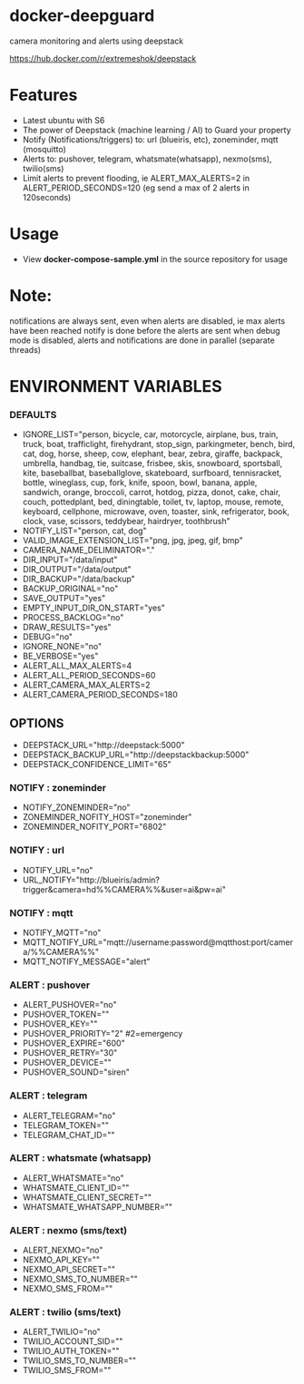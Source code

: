 # docker-deepguard
camera monitoring and alerts using deepstack

https://hub.docker.com/r/extremeshok/deepstack

# Features
* Latest ubuntu with S6
* The power of Deepstack (machine learning / AI) to Guard your property
* Notify (Notifications/triggers) to: url (blueiris, etc), zoneminder, mqtt (mosquitto)
* Alerts to: pushover, telegram, whatsmate(whatsapp), nexmo(sms), twilio(sms)
* Limit alerts to prevent flooding, ie ALERT_MAX_ALERTS=2 in ALERT_PERIOD_SECONDS=120 (eg send a max of 2 alerts in 120seconds)

# Usage
* View **docker-compose-sample.yml** in the source repository for usage

# Note:
notifications are always sent, even when alerts are disabled, ie max alerts have been reached
notify is done before the alerts are sent
when debug mode is disabled, alerts and notifications are done in parallel (separate threads)

# ENVIRONMENT VARIABLES
### DEFAULTS
* IGNORE_LIST="person, bicycle, car, motorcycle, airplane, bus, train, truck, boat, trafficlight, firehydrant, stop_sign, parkingmeter, bench, bird, cat, dog, horse, sheep, cow, elephant, bear, zebra, giraffe, backpack, umbrella, handbag, tie, suitcase, frisbee, skis, snowboard, sportsball, kite, baseballbat, baseballglove, skateboard, surfboard, tennisracket, bottle, wineglass, cup, fork, knife, spoon, bowl, banana, apple, sandwich, orange, broccoli, carrot, hotdog, pizza, donot, cake, chair, couch, pottedplant, bed, diningtable, toilet, tv, laptop, mouse, remote, keyboard, cellphone, microwave, oven, toaster, sink, refrigerator, book, clock, vase, scissors, teddybear, hairdryer, toothbrush"
* NOTIFY_LIST="person, cat, dog"
* VALID_IMAGE_EXTENSION_LIST="png, jpg, jpeg, gif, bmp"
* CAMERA_NAME_DELIMINATOR="."
* DIR_INPUT="/data/input"
* DIR_OUTPUT="/data/output"
* DIR_BACKUP="/data/backup"
* BACKUP_ORIGINAL="no"
* SAVE_OUTPUT="yes"
* EMPTY_INPUT_DIR_ON_START="yes"
* PROCESS_BACKLOG="no"
* DRAW_RESULTS="yes"
* DEBUG="no"
* IGNORE_NONE="no"
* BE_VERBOSE="yes"
* ALERT_ALL_MAX_ALERTS=4
* ALERT_ALL_PERIOD_SECONDS=60
* ALERT_CAMERA_MAX_ALERTS=2
* ALERT_CAMERA_PERIOD_SECONDS=180

## OPTIONS
* DEEPSTACK_URL="http://deepstack:5000"
* DEEPSTACK_BACKUP_URL="http://deepstackbackup:5000"
* DEEPSTACK_CONFIDENCE_LIMIT="65"

### NOTIFY : zoneminder
* NOTIFY_ZONEMINDER="no"
* ZONEMINDER_NOFITY_HOST="zoneminder"
* ZONEMINDER_NOFITY_PORT="6802"

### NOTIFY : url
* NOTIFY_URL="no"
* URL_NOTIFY="http://blueiris/admin?trigger&camera=hd%%CAMERA%%&user=ai&pw=ai"

### NOTIFY : mqtt
* NOTIFY_MQTT="no"
* MQTT_NOTIFY_URL="mqtt://username:password@mqtthost:port/camera/%%CAMERA%%"
* MQTT_NOTIFY_MESSAGE="alert"

### ALERT : pushover
* ALERT_PUSHOVER="no"
* PUSHOVER_TOKEN=""
* PUSHOVER_KEY=""
* PUSHOVER_PRIORITY="2" #2=emergency
* PUSHOVER_EXPIRE="600"
* PUSHOVER_RETRY="30"
* PUSHOVER_DEVICE=""
* PUSHOVER_SOUND="siren"

### ALERT : telegram
* ALERT_TELEGRAM="no"
* TELEGRAM_TOKEN=""
* TELEGRAM_CHAT_ID=""

### ALERT : whatsmate (whatsapp)
* ALERT_WHATSMATE="no"
* WHATSMATE_CLIENT_ID=""
* WHATSMATE_CLIENT_SECRET=""
* WHATSMATE_WHATSAPP_NUMBER=""

### ALERT : nexmo (sms/text)
* ALERT_NEXMO="no"
* NEXMO_API_KEY=""
* NEXMO_API_SECRET=""
* NEXMO_SMS_TO_NUMBER=""
* NEXMO_SMS_FROM=""

### ALERT : twilio (sms/text)
* ALERT_TWILIO="no"
* TWILIO_ACCOUNT_SID=""
* TWILIO_AUTH_TOKEN=""
* TWILIO_SMS_TO_NUMBER=""
* TWILIO_SMS_FROM=""
